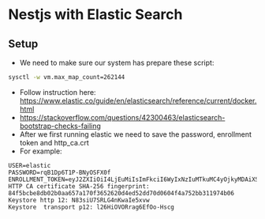 # Nestjs with Elastic Search

## Setup
- We need to make sure our system has prepare these script:
```cmd
sysctl -w vm.max_map_count=262144
```
- Follow instruction here: https://www.elastic.co/guide/en/elasticsearch/reference/current/docker.html
- https://stackoverflow.com/questions/42300463/elasticsearch-bootstrap-checks-failing
- After we first running elastic we need to save the password, enrollment token and http_ca.crt
- For example:
```
USER=elastic
PASSWORD=rqB1Dp6T1P-BNyOSFX0f
ENROLLMENT_TOKEN=eyJ2ZXIiOiI4LjEuMiIsImFkciI6WyIxNzIuMTkuMC4yOjkyMDAiXSwiZmdyIjoiODRmNWJjYmU4ZGIwMmIwYWE2NTdhMTcwZjM2NTI2MjBkNGVkNTJkZDcwZDA2MDRmNGE3NTJiYjMxMTk3NGIwNiIsImtleSI6Ikp2WEw4bjhCeDl0WHNUTlFTUGp2Ol81QTNZLS1sUVM2NkZrWExVTVdyOFEifQ==
HTTP CA certificate SHA-256 fingerprint: 84f5bcbe8db02b0aa657a170f3652620d4ed52dd70d0604f4a752bb311974b06
Keystore http 12: N83siU7SRLG4nKwaIe5xvw
Keystore  transport p12: l26HiOVORrag6EfOo-Hscg
```